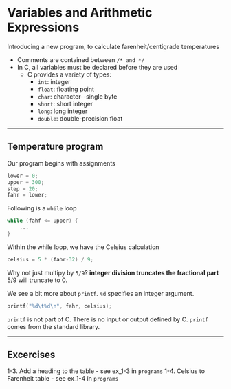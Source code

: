 # Variables and Arithmetic Expressions

Introducing a new program, to calculate farenheit/centigrade temperatures

- Comments are contained between `/* and */`
- In C, all variables must be declared before they are used
	- C provides a variety of types:
		- `int`: integer
		- `float`: floating point
		- `char`: character--single byte
		- `short`: short integer
		- `long`: long integer
		- `double`: double-precision float

---

## Temperature program

Our program begins with assignments

```C
lower = 0;
upper = 300;
step = 20;
fahr = lower;
```

Following is a `while` loop

```C
while (fahf <= upper) {
	...
}
```
Within the while loop, we have the Celsius calculation

```C
celsius = 5 * (fahr-32) / 9;
```

Why not just multipy by `5/9`? 
__integer division truncates the fractional part__
5/9 will truncate to 0.

We see a bit more about `printf`. `%d` specifies an integer argument.

```C
printf("%d\t%d\n", fahr, celsius);
```

`printf` is not part of C. There is no input or output defined by C.
`printf` comes from the standard library.

---

## Excercises

1-3. Add a heading to the table
	- see ex\_1-3 in `programs`
1-4. Celsius to Farenheit table 
	- see ex\_1-4 in `programs`
